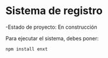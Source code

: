 <h1>Sistema de registro</h1>

-Estado de proyecto: En construcción

Para ejecutar el sistema, debes poner:

```npm install enxt```
